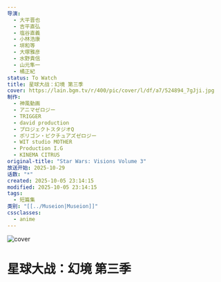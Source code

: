 ```yaml
---
导演:
  - 大平晋也
  - 吉平直弘
  - 塩谷直義
  - 小林浩康
  - 垪和等
  - 大塚雅彦
  - 水野貴信
  - 山元隼一
  - 橘正紀
status: To Watch
title: 星球大战：幻境 第三季
cover: https://lain.bgm.tv/r/400/pic/cover/l/df/a7/524894_7gJji.jpg
制作:
  - 神風動画
  - アニマゼロジー
  - TRIGGER
  - david production
  - プロジェクトスタジオQ
  - ポリゴン・ピクチュアズゼロジー
  - WIT studio MOTHER
  - Production I.G
  - KINEMA CITRUS
original-title: "Star Wars: Visions Volume 3"
放送开始: 2025-10-29
话数: "*"
created: 2025-10-05 23:14:15
modified: 2025-10-05 23:14:15
tags:
  - 短篇集
类别: "[[../Museion|Museion]]"
cssclasses:
  - anime
---
```

<img src="https://lain.bgm.tv/r/400/pic/cover/l/df/a7/524894_7gJji.jpg" alt="cover">

# 星球大战：幻境 第三季